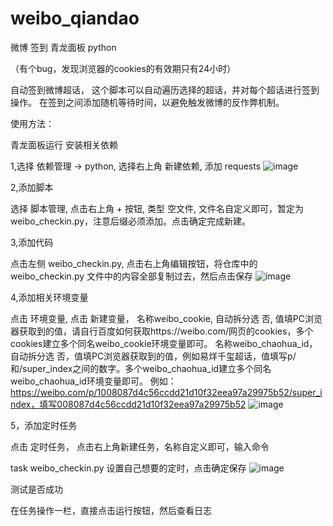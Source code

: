 # weibo_qiandao
微博 签到 青龙面板 python 

（有个bug，发现浏览器的cookies的有效期只有24小时）

自动签到微博超话，
这个脚本可以自动遍历选择的超话，并对每个超话进行签到操作。
在签到之间添加随机等待时间，以避免触发微博的反作弊机制。

使用方法：

青龙面板运行
安装相关依赖

1,选择 依赖管理 -> python, 选择右上角 新建依赖, 添加	requests
![image](https://user-images.githubusercontent.com/66553745/231680733-c6e3a8d7-8ac2-4afb-8e24-18acbac05ca9.png)

2,添加脚本

选择 脚本管理, 点击右上角 + 按钮, 类型 空文件, 文件名自定义即可，暂定为 weibo_checkin.py，注意后缀必须添加。点击确定完成新建。

3,添加代码

点击左侧 weibo_checkin.py, 点击右上角编辑按钮，将仓库中的 weibo_checkin.py 文件中的内容全部复制过去，然后点击保存
![image](https://user-images.githubusercontent.com/66553745/231684179-bdc17e5c-a981-44c4-b6eb-84358161417f.png)

4,添加相关环境变量

点击 环境变量, 点击 新建变量，
名称weibo_cookie, 自动拆分选 否, 值填PC浏览器获取到的值，请自行百度如何获取https://weibo.com/网页的cookies，多个cookies建立多个同名weibo_cookie环境变量即可。
名称weibo_chaohua_id，自动拆分选 否，值填PC浏览器获取到的值，例如易烊千玺超话，值填写p/和/super_index之间的数字。多个weibo_chaohua_id建立多个同名weibo_chaohua_id环境变量即可。
例如：
https://weibo.com/p/1008087d4c56ccdd21d10f32eea97a29975b52/super_index，填写008087d4c56ccdd21d10f32eea97a29975b52
![image](https://user-images.githubusercontent.com/66553745/231684404-b24fb6e4-0f8b-4438-bad1-c370bb7c4d9d.png)

5，添加定时任务

点击 定时任务， 点击右上角新建任务，名称自定义即可，输入命令

 task weibo_checkin.py
设置自己想要的定时，点击确定保存
![image](https://user-images.githubusercontent.com/66553745/231683701-aadfdae8-a17d-42c8-8369-67376d695a51.png)

测试是否成功

在任务操作一栏，直接点击运行按钮，然后查看日志
